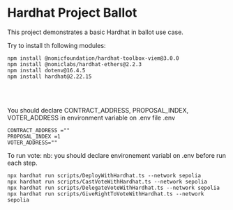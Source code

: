 # Hardhat Project Ballot

This project demonstrates a basic Hardhat in ballot use case.

Try to install th following modules:

```shell
npm install @nomicfoundation/hardhat-toolbox-viem@3.0.0
npm install @nomiclabs/hardhat-ethers@2.2.3
npm install dotenv@16.4.5
npm install hardhat@2.22.15
```
<br>
<br>

You should declare CONTRACT_ADDRESS, PROPOSAL_INDEX, VOTER_ADDRESS in environment variable on .env file
.env
```shell
CONTRACT_ADDRESS =""
PROPOSAL_INDEX =1
VOTER_ADDRESS=""
```

To run vote:
nb: you should declare environement variabl on .env before run each step.

```shell
npx hardhat run scripts/DeployWithHardhat.ts --network sepolia
npx hardhat run scripts/CastVoteWithHardhat.ts --network sepolia
npx hardhat run scripts/DelegateVoteWithHardhat.ts --network sepolia
npx hardhat run scripts/GiveRightToVoteWithHardhat.ts --network sepolia
```
